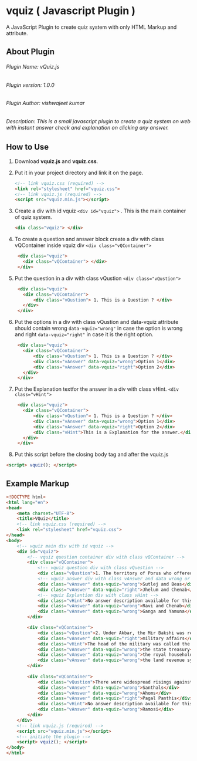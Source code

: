 # vquiz ( Javascript Plugin )
A JavaScript Plugin to create quiz system with only HTML Markup and attribute.

## About Plugin
###### Plugin Name: vQuiz.js
###### Plugin version: 1.0.0
###### Plugin Author: vishwajeet kumar
###### Description: This is a small javascript plugin to create a quiz system on web with instant answer check and explanation on clicking any answer.

## How to Use
1. Download **vquiz.js** and **vquiz.css**. 
2. Put it in your project directory and link it on the page.

    ```html
    <!-- link vquiz.css (required) -->
    <link rel="stylesheet" href="vquiz.css">
    <!-- link vquiz.js (required) -->
    <script src="vquiz.min.js"></script>
    ```
    
3. Create a div with id vquiz ```<div id="vquiz">``` . This is the main container of quiz system.

   ```html
   <div class="vquiz"> </div>
   ```
   
4. To create a question and answer block create a div with class vQContainer inside vquiz div ```<div class="vQContainer">```

   ```html
    <div class="vquiz">
	  <div class="vQContainer"> </div>  
    </div>
   ```
   
5. Put the question in a div with class vQustion ```<div class="vQustion">```

   ```html
    <div class="vquiz">
	  <div class="vQContainer">
		  <div class="vQustion"> 1. This is a Question ? </div>
	  </div>  
    </div>
   ```
   
6. Put the options in a div with class vQustion and data-vquiz attribute should contain wrong ```data-vquiz="wrong"``` in case the option is wrong and right ```data-vquiz="right"``` in case it is the right option.

   ```html
    <div class="vquiz">
	  <div class="vQContainer">
		  <div class="vQustion"> 1. This is a Question ? </div>
		  <div class="vAnswer" data-vquiz="wrong">Option 1</div>
		  <div class="vAnswer" data-vquiz="right">Option 2</div>
	  </div>  
    </div>
   ```
   
6. Put the Explanation textfor the answer in a div with class vHint. ```<div class="vHint">```

   ```html
    <div class="vquiz">
	  <div class="vQContainer">
		  <div class="vQustion"> 1. This is a Question ? </div>
		  <div class="vAnswer" data-vquiz="wrong">Option 1</div>
		  <div class="vAnswer" data-vquiz="right">Option 2</div>
		  <div class="vHint">This is a Explanation for the answer.</div>
	  </div>  
    </div>
   ```
   
 7. Put this script before the closing body tag and after the vquiz.js
 
 ````html
 <script> vquiz(); </script>
 ````


## Example Markup



```html
<!DOCTYPE html>
<html lang="en">
<head>
	<meta charset="UTF-8">
	<title>VQuiz</title>
	<!-- link vquiz.css (required) -->
	<link rel="stylesheet" href="vquiz.css">
</head>
<body>
	<!-- vquiz main div with id vquiz -->
	<div id="vquiz">
		<!-- vquiz question container div with class vQContainer -->
		<div class="vQContainer">
			<!-- vquiz question div with class vQuestion -->
			<div class="vQustion">1. The territory of Porus who offered strong resistance to Alexander was situated between the rivers of</div>
			<!-- vquiz answer div with class vAnswer and data wrong or right -->
			<div class="vAnswer" data-vquiz="wrong">Sutlej and Beas</div>
			<div class="vAnswer" data-vquiz="right">Jhelum and Chenab</div>
			<!-- vquiz Explantion div with class vHint -->
			<div class="vHint">No answer description available for this question. Let us discuss.</div>
			<div class="vAnswer" data-vquiz="wrong">Ravi and Chenab</div>
			<div class="vAnswer" data-vquiz="wrong">Ganga and Yamuna</div>
		</div>

		<div class="vQContainer">
			<div class="vQustion">2. Under Akbar, the Mir Bakshi was required to look after</div>
			<div class="vAnswer" data-vquiz="right">military affairs</div>
			<div class="vHint">The head of the military was called the Mir Bakshi, appointed from among the leading nobles of the court. The Mir Bakshi was in charge of intelligence gathering, and also made recommendations to the emperor for military appointments and promotions.</div>
			<div class="vAnswer" data-vquiz="wrong">the state treasury</div>
			<div class="vAnswer" data-vquiz="wrong">the royal household</div>
			<div class="vAnswer" data-vquiz="wrong">the land revenue system</div>
		</div>
		
		<div class="vQContainer">
			<div class="vQustion">There were widespread risings against the British in the 1820s. Which one of the following did not revolt in the 1820s?</div>
			<div class="vAnswer" data-vquiz="wrong">Santhals</div>
			<div class="vAnswer" data-vquiz="wrong">Ahoms</div>
			<div class="vAnswer" data-vquiz="right">Pagal Panthis</div>
			<div class="vHint">No answer description available for this question. Let us discuss.</div>
			<div class="vAnswer" data-vquiz="wrong">Ramosi</div>
		</div>
	</div>
	<!-- link vquiz.js (required) -->
	<script src="vquiz.min.js"></script>
	<!-- initiate the plugin -->
	<script> vquiz(); </script>
</body>
</html>
```
